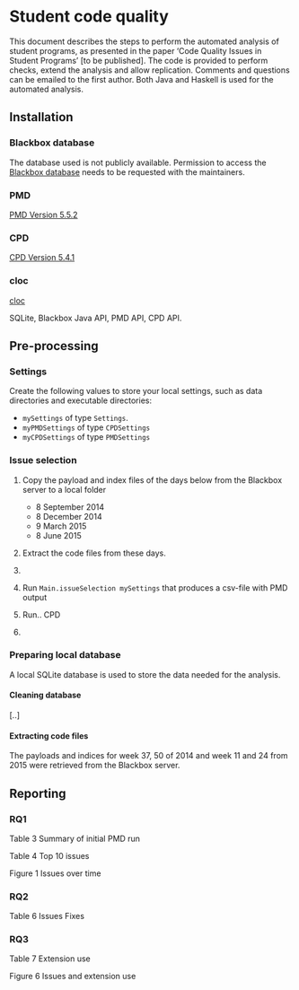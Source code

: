 # Student code quality

This document describes the steps to perform the automated analysis of student programs, as presented in the paper ‘Code Quality Issues in Student Programs’ [to be published].
The code is provided to perform checks, extend the analysis and allow replication. Comments and questions can be emailed to the first author.
Both Java and Haskell is used for the automated analysis.

## Installation

### Blackbox database

The database used is not publicly available. Permission to access the [Blackbox database](https://www.bluej.org/blackbox.html) needs to be requested with the maintainers.

### PMD
[PMD Version 5.5.2](http://pmd.github.io/pmd-5.5.2/)

### CPD
[CPD Version 5.4.1](http://pmd.github.io/pmd-5.4.1/usage/cpd-usage.html)

### cloc
[cloc](https://github.com/AlDanial/cloc)

SQLite, Blackbox Java API, PMD API, CPD API.

## Pre-processing

### Settings

Create the following values to store your local settings, such as data directories and executable directories:
* `mySettings` of type `Settings`.
* `myPMDSettings` of type `CPDSettings`
* `myCPDSettings` of type `PMDSettings`

### Issue selection

1. Copy the payload and index files of the days below from the Blackbox server to a local folder
   * 8 September 2014 
   * 8 December 2014
   * 9 March 2015
   * 8 June 2015

2. Extract the code files from these days.
3. 
3. Run `Main.issueSelection mySettings` that produces a csv-file with PMD output
4. Run.. CPD
5. 

### Preparing local database
A local SQLite database is used to store the data needed for the analysis.
<schema>

#### Cleaning database
[..]

#### Extracting code files

The payloads and indices for week 37, 50 of 2014 and week 11 and 24 from 2015 were retrieved from the Blackbox server.


## Reporting

### RQ1
Table 3 Summary of initial PMD run

Table 4 Top 10 issues

Figure 1 Issues over time

### RQ2

Table 6 Issues Fixes

### RQ3

Table 7 Extension use

Figure 6 Issues and extension use
